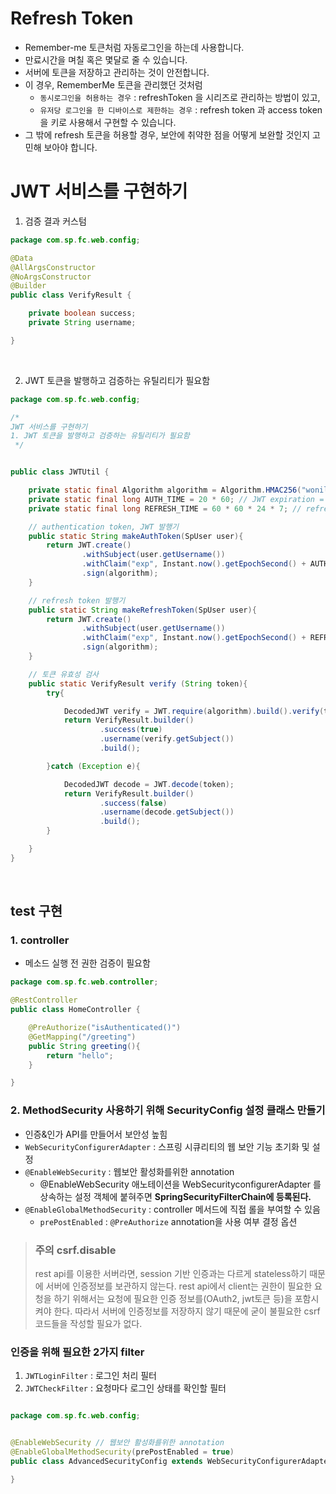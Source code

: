 # Refresh Token

- Remember-me 토큰처럼 자동로그인을 하는데 사용합니다.
- 만료시간을 며칠 혹은 몇달로 줄 수 있습니다.
- 서버에 토큰을 저장하고 관리하는 것이 안전합니다.
- 이 경우, RememberMe 토큰을 관리했던 것처럼
  - `동시로그인을 허용하는 경우` : refreshToken 을 시리즈로 관리하는 방법이 있고,
  - `유저당 로그인을 한 디바이스로 제한하는 경우` : refresh token 과 access token 을 키로 사용해서 구현할 수 있습니다.
- 그 밖에 refresh 토큰을 허용할 경우, 보안에 취약한 점을 어떻게 보완할 것인지 고민해 보아야 합니다.

# JWT 서비스를 구현하기

1. 검증 결과 커스텀

```java
package com.sp.fc.web.config;

@Data
@AllArgsConstructor
@NoArgsConstructor
@Builder
public class VerifyResult {

    private boolean success;
    private String username;

}

```

<br> 

2. JWT 토큰을 발행하고 검증하는 유틸리티가 필요함

```java
package com.sp.fc.web.config;

/*
JWT 서비스를 구현하기
1. JWT 토큰을 발행하고 검증하는 유틸리티가 필요함
 */


public class JWTUtil {

    private static final Algorithm algorithm = Algorithm.HMAC256("wonil");
    private static final long AUTH_TIME = 20 * 60; // JWT expiration = 20분
    private static final long REFRESH_TIME = 60 * 60 * 24 * 7; // refresh token expiration : 일주일

    // authentication token, JWT 발행기
    public static String makeAuthToken(SpUser user){
        return JWT.create()
                .withSubject(user.getUsername())
                .withClaim("exp", Instant.now().getEpochSecond() + AUTH_TIME)
                .sign(algorithm);
    }

    // refresh token 발행기
    public static String makeRefreshToken(SpUser user){
        return JWT.create()
                .withSubject(user.getUsername())
                .withClaim("exp", Instant.now().getEpochSecond() + REFRESH_TIME)
                .sign(algorithm);
    }

    // 토큰 유효성 검사
    public static VerifyResult verify (String token){
        try{

            DecodedJWT verify = JWT.require(algorithm).build().verify(token);
            return VerifyResult.builder()
                    .success(true)
                    .username(verify.getSubject())
                    .build();

        }catch (Exception e){

            DecodedJWT decode = JWT.decode(token);
            return VerifyResult.builder()
                    .success(false)
                    .username(decode.getSubject())
                    .build();
        }

    }
}


```

<br>

## test 구현

### 1. controller
  - 메소드 실행 전 권한 검증이 필요함


```java
package com.sp.fc.web.controller;

@RestController
public class HomeController {

    @PreAuthorize("isAuthenticated()")
    @GetMapping("/greeting")
    public String greeting(){
        return "hello";
    }

}

```

### 2. MethodSecurity 사용하기 위해 SecurityConfig 설정 클래스 만들기

 - 인증&인가 API를 만들어서 보안성 높힘
 - `WebSecurityConfigurerAdapter` : 스프링 시큐리티의 웹 보안 기능 초기화 및 설정
 - `@EnableWebSecurity` : 웹보안 활성화를위한 annotation
   - @EnableWebSecurity 애노테이션을 WebSecurityconfigurerAdapter 를 상속하는 설정 객체에 붙혀주면 **SpringSecurityFilterChain에 등록된다.**
 - `@EnableGlobalMethodSecurity` : controller 메서드에 직접 롤을 부여할 수 있음
     - `prePostEnabled` : `@PreAuthorize` annotation을 사용 여부 결정 옵션

> ### 주의 csrf.disable
>  rest api를 이용한 서버라면, session 기반 인증과는 다르게 stateless하기 때문에 서버에 인증정보를 보관하지 않는다. rest api에서 client는 권한이 필요한 요청을 하기 위해서는 요청에 필요한 인증 정보를(OAuth2, jwt토큰 등)을 포함시켜야 한다. 따라서 서버에 인증정보를 저장하지 않기 때문에 굳이 불필요한 csrf 코드들을 작성할 필요가 없다.


### 인증을 위해 필요한 2가지 filter

1. `JWTLoginFilter` : 로그인 처리 필터
2. `JWTCheckFilter` : 요청마다 로그인 상태를 확인할 필터


```java


```


```java
package com.sp.fc.web.config;


@EnableWebSecurity // 웹보안 활성화를위한 annotation
@EnableGlobalMethodSecurity(prePostEnabled = true)
public class AdvancedSecurityConfig extends WebSecurityConfigurerAdapter {

}


```